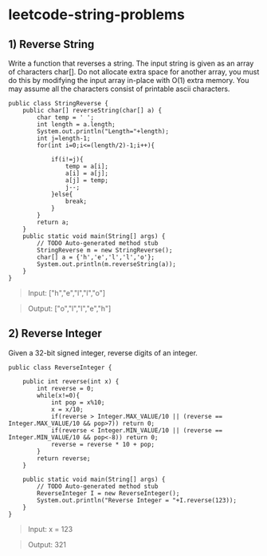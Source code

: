 # leetcode-string-problems

## 1)	Reverse String

Write a function that reverses a string. The input string is given as an array of characters char[].
Do not allocate extra space for another array, you must do this by modifying the input array in-place with O(1) extra memory.
You may assume all the characters consist of printable ascii characters.

```
public class StringReverse {
	public char[] reverseString(char[] a) {
        char temp = ' ';
        int length = a.length;
        System.out.println("Length="+length);
        int j=length-1;
        for(int i=0;i<=(length/2)-1;i++){
            
            if(i!=j){
                temp = a[i];
                a[i] = a[j];
                a[j] = temp;
                j--;
            }else{
                break;
            }    
        }
        return a;
    }
	public static void main(String[] args) {
		// TODO Auto-generated method stub
		StringReverse m = new StringReverse();
		char[] a = {'h','e','l','l','o'};
		System.out.println(m.reverseString(a));
	}
}
```

> Input: ["h","e","l","l","o"]

> Output: ["o","l","l","e","h"]

## 2) Reverse Integer

Given a 32-bit signed integer, reverse digits of an integer.

```
public class ReverseInteger {

	public int reverse(int x) {
        int reverse = 0;
        while(x!=0){
            int pop = x%10;
            x = x/10;
            if(reverse > Integer.MAX_VALUE/10 || (reverse == Integer.MAX_VALUE/10 && pop>7)) return 0;
            if(reverse < Integer.MIN_VALUE/10 || (reverse == Integer.MIN_VALUE/10 && pop<-8)) return 0;
            reverse = reverse * 10 + pop;
        }
        return reverse;
    }
	
	public static void main(String[] args) {
		// TODO Auto-generated method stub
		ReverseInteger I = new ReverseInteger();
		System.out.println("Reverse Integer = "+I.reverse(123));
	}
}
```

> Input: x = 123

> Output: 321






